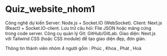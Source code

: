 # Quiz_website_nhom1

Công nghệ dự kiến
Server: Node.js + Socket.IO (WebSocket).
Client: Next.js (React) + Socket.IO-client.
Lưu trữ câu hỏi: File JSON hoặc mảng cứng trong code server.
Công cụ quản lý Git: GitHub/GitLab.
Giao diện: Next.js với Tailwind CSS (hoặc CSS module) để tạo giao diện đẹp, đơn giản.

Thông tin thành viên nhóm 4 người gồm : Phúc , Khoa , Phát , Hoà